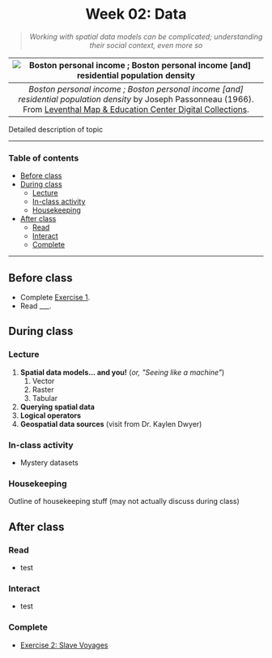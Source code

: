 <div align=center>

# Week 02: Data <!-- omit in toc -->

>*Working with spatial data models can be complicated; understanding their social context, even more so*

|![Boston personal income ; Boston personal income \[and\] residential population density](https://iiif.digitalcommonwealth.org/iiif/2/commonwealth:fn107c409/866,116,10489,5244/1200,/0/default.jpg)
|:-:
|*Boston personal income ; Boston personal income \[and\] residential population density* by Joseph Passonneau (1966). From [Leventhal Map & Education Center Digital Collections](https://collections.leventhalmap.org/search/commonwealth:x633f952x).

</div>

Detailed description of topic

---
### Table of contents <!-- omit in toc -->
- [Before class](#before-class)
- [During class](#during-class)
  - [Lecture](#lecture)
  - [In-class activity](#in-class-activity)
  - [Housekeeping](#housekeeping)
- [After class](#after-class)
  - [Read](#read)
  - [Interact](#interact)
  - [Complete](#complete)
---

## Before class

* Complete [Exercise 1](/week/01_intro/exercises/exercise1_basics-india.md).
* Read ___.

## During class

### Lecture

1. **Spatial data models... and you!** (*or, "Seeing like a machine"*)
   1. Vector
   2. Raster
   3. Tabular
2. **Querying spatial data**
3. **Logical operators**
4. **Geospatial data sources** (visit from Dr. Kaylen Dwyer)

### In-class activity

* Mystery datasets

### Housekeeping

Outline of housekeeping stuff (may not actually discuss during class)

## After class

### Read

* test


### Interact

* test

### Complete
* [Exercise 2: Slave Voyages](/week/02_data/exercises/)